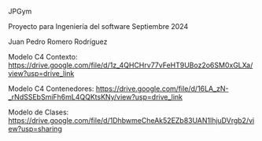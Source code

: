 JPGym

Proyecto para Ingeniería del software Septiembre 2024

Juan Pedro Romero Rodríguez

Modelo C4 Contexto: https://drive.google.com/file/d/1z_4QHCHrv77vFeHT9UBoz2o6SM0xGLXa/view?usp=drive_link

Modelo C4 Contenedores: https://drive.google.com/file/d/16LA_zN-_rNdSSEbSmiFh6mL4QQKtsKNy/view?usp=drive_link

Modelo de Clases: https://drive.google.com/file/d/1DhbwmeCheAk52EZb83UAN1lhjuDVrgb2/view?usp=sharing
